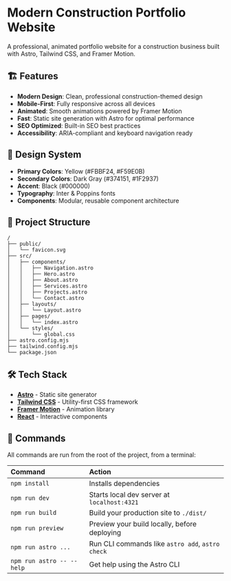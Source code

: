 # Modern Construction Portfolio Website

A professional, animated portfolio website for a construction business built with Astro, Tailwind CSS, and Framer Motion.

## 🏗️ Features

- **Modern Design**: Clean, professional construction-themed design
- **Mobile-First**: Fully responsive across all devices
- **Animated**: Smooth animations powered by Framer Motion
- **Fast**: Static site generation with Astro for optimal performance
- **SEO Optimized**: Built-in SEO best practices
- **Accessibility**: ARIA-compliant and keyboard navigation ready

## 🎨 Design System

- **Primary Colors**: Yellow (#FBBF24, #F59E0B)
- **Secondary Colors**: Dark Gray (#374151, #1F2937)
- **Accent**: Black (#000000)
- **Typography**: Inter & Poppins fonts
- **Components**: Modular, reusable component architecture

## 🚀 Project Structure

```text
/
├── public/
│   └── favicon.svg
├── src/
│   ├── components/
│   │   ├── Navigation.astro
│   │   ├── Hero.astro
│   │   ├── About.astro
│   │   ├── Services.astro
│   │   ├── Projects.astro
│   │   └── Contact.astro
│   ├── layouts/
│   │   └── Layout.astro
│   ├── pages/
│   │   └── index.astro
│   └── styles/
│       └── global.css
├── astro.config.mjs
├── tailwind.config.mjs
└── package.json
```

## 🛠️ Tech Stack

- **[Astro](https://astro.build/)** - Static site generator
- **[Tailwind CSS](https://tailwindcss.com/)** - Utility-first CSS framework
- **[Framer Motion](https://www.framer.com/motion/)** - Animation library
- **[React](https://reactjs.org/)** - Interactive components

## 🧞 Commands

All commands are run from the root of the project, from a terminal:

| Command                   | Action                                           |
| :------------------------ | :----------------------------------------------- |
| `npm install`             | Installs dependencies                            |
| `npm run dev`             | Starts local dev server at `localhost:4321`      |
| `npm run build`           | Build your production site to `./dist/`          |
| `npm run preview`         | Preview your build locally, before deploying     |
| `npm run astro ...`       | Run CLI commands like `astro add`, `astro check` |
| `npm run astro -- --help` | Get help using the Astro CLI                     |

